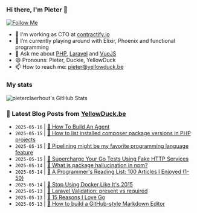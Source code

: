 ### Hi there, I'm Pieter 👋  
[![Follow Me](https://img.shields.io/github/followers/pieterclaerhout?label=Follow&style=social)](https://github.com/pieterclaerhout)

- 🏢 I'm working as CTO at [contractify.io](https://contractify.io)
- 🌱 I’m currently playing around with Elixir, Phoenix and functional programming
- 💬 Ask me about [PHP](https://php.net), [Laravel](http://laravel.com) and [VueJS](https://vuejs.org)
- 😄 Pronouns: Pieter, Duckie, YellowDuck
- 📫 How to reach me: pieter@yellowduck.be

### My stats

![pieterclaerhout's GitHub Stats](https://github-readme-stats.vercel.app/api?username=pieterclaerhout&show_icons=true&count_private=true&line_height=40)

### 📩 Latest Blog Posts from [YellowDuck.be](https://www.yellowduck.be/)
<!-- BLOG-POST-LIST:START -->
- `2025-05-16` | [🔗 How To Build An Agent](https://www.yellowduck.be/posts/how-to-build-an-agent)  
- `2025-05-15` | [🐥 How to list installed composer package versions in PHP projects](https://www.yellowduck.be/posts/how-to-list-installed-composer-package-versions-in-php-projects)  
- `2025-05-15` | [🔗 Pipelining might be my favorite programming language feature](https://www.yellowduck.be/posts/pipelining-might-be-my-favorite-programming-language-feature)  
- `2025-05-15` | [🔗 Supercharge Your Go Tests Using Fake HTTP Services](https://www.yellowduck.be/posts/supercharge-your-go-tests-using-fake-http-services)  
- `2025-05-14` | [🐥 What is package hallucination in npm?](https://www.yellowduck.be/posts/what-is-package-hallucination-in-npm)  
- `2025-05-14` | [🔗 A Programmer&#39;s Reading List: 100 Articles I Enjoyed &lpar;1-50&rpar;](https://www.yellowduck.be/posts/a-programmers-reading-list-100-articles-i-enjoyed-1-50)  
- `2025-05-14` | [🔗 Stop Using Docker Like It&#39;s 2015](https://www.yellowduck.be/posts/stop-using-docker-like-its-2015)  
- `2025-05-13` | [🐥 Laravel Validation: present vs required](https://www.yellowduck.be/posts/laravel-validation-present-vs-required)  
- `2025-05-13` | [🔗 15 Reasons I Love Go](https://www.yellowduck.be/posts/15-reasons-i-love-go)  
- `2025-05-13` | [🔗 How to build a GitHub-style Markdown Editor](https://www.yellowduck.be/posts/how-to-build-a-github-style-markdown-editor)  

<!-- BLOG-POST-LIST:END -->
